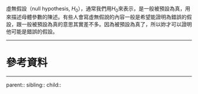 虛無假設（null hypothesis, $H_0$），通常我們用$H_0$來表示，是一般被預設為真，用來描述母體參數的陳述。有些人會寫虛無假說的內容一般是希望能證明為錯誤的假設，跟一般被預設為真的意思其實差不多。因為被預設為真了，所以妳才可以證明他可能是錯誤的假設。
- - -
# 參考資料

- - -
parent::
sibling::
child::